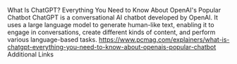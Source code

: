 What Is ChatGPT? Everything You Need to Know About OpenAI's Popular Chatbot
ChatGPT is a conversational AI chatbot developed by OpenAI. It uses a large language model to generate human-like text, enabling it to engage in conversations, create different kinds of content, and perform various language-based tasks. 
https://www.pcmag.com/explainers/what-is-chatgpt-everything-you-need-to-know-about-openais-popular-chatbot
Additional Links
